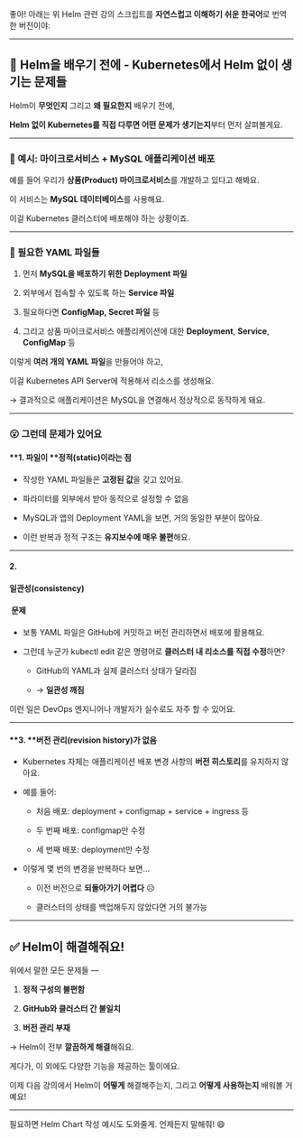 좋아! 아래는 위 Helm 관련 강의 스크립트를 **자연스럽고 이해하기 쉬운 한국어**로 번역한 버전이야:

---

## **🚢 Helm을 배우기 전에 - Kubernetes에서 Helm 없이 생기는 문제들**

  

Helm이 **무엇인지** 그리고 **왜 필요한지** 배우기 전에,

**Helm 없이 Kubernetes를 직접 다루면 어떤 문제가 생기는지**부터 먼저 살펴볼게요.

---

### **🧱 예시: 마이크로서비스 + MySQL 애플리케이션 배포**

  

예를 들어 우리가 **상품(Product) 마이크로서비스**를 개발하고 있다고 해봐요.

이 서비스는 **MySQL 데이터베이스**를 사용해요.

이걸 Kubernetes 클러스터에 배포해야 하는 상황이죠.

---

### **🧾 필요한 YAML 파일들**

1. 먼저 **MySQL을 배포하기 위한 Deployment 파일**
    
2. 외부에서 접속할 수 있도록 하는 **Service 파일**
    
3. 필요하다면 **ConfigMap, Secret 파일** 등
    
4. 그리고 상품 마이크로서비스 애플리케이션에 대한 **Deployment**, **Service**, **ConfigMap** 등
    

  

이렇게 **여러 개의 YAML 파일**을 만들어야 하고,

이걸 Kubernetes API Server에 적용해서 리소스를 생성해요.

  

→ 결과적으로 애플리케이션은 MySQL을 연결해서 정상적으로 동작하게 돼요.

---

### **😮 그런데 문제가 있어요**

  

#### **1. 파일이 **정적(static)**이라는 점**

- 작성한 YAML 파일들은 **고정된 값**을 갖고 있어요.
    
- 파라미터를 외부에서 받아 동적으로 설정할 수 없음
    
- MySQL과 앱의 Deployment YAML을 보면, 거의 동일한 부분이 많아요.
    
- 이런 반복과 정적 구조는 **유지보수에 매우 불편**해요.
    

---

#### **2.** 

#### **일관성(consistency)**

####  **문제**

- 보통 YAML 파일은 GitHub에 커밋하고 버전 관리하면서 배포에 활용해요.
    
- 그런데 누군가 kubectl edit 같은 명령어로 **클러스터 내 리소스를 직접 수정**하면?
    
    - GitHub의 YAML과 실제 클러스터 상태가 달라짐
        
    - → **일관성 깨짐**
        
    

  

이런 일은 DevOps 엔지니어나 개발자가 실수로도 자주 할 수 있어요.

---

#### **3. **버전 관리(revision history)**가 없음**

- Kubernetes 자체는 애플리케이션 배포 변경 사항의 **버전 히스토리**를 유지하지 않아요.
    
- 예를 들어:
    
    - 처음 배포: deployment + configmap + service + ingress 등
        
    - 두 번째 배포: configmap만 수정
        
    - 세 번째 배포: deployment만 수정
        
    
- 이렇게 몇 번의 변경을 반복하다 보면…
    
    - 이전 버전으로 **되돌아가기 어렵다** 😥
        
    - 클러스터의 상태를 백업해두지 않았다면 거의 불가능
        
    

---

## **✅ Helm이 해결해줘요!**

  

위에서 말한 모든 문제들 —

1. **정적 구성의 불편함**
    
2. **GitHub와 클러스터 간 불일치**
    
3. **버전 관리 부재**
    

  

→ Helm이 전부 **깔끔하게 해결**해줘요.

  

게다가, 이 외에도 다양한 기능을 제공하는 툴이에요.

이제 다음 강의에서 Helm이 **어떻게** 해결해주는지, 그리고 **어떻게 사용하는지** 배워볼 거예요!

---

필요하면 Helm Chart 작성 예시도 도와줄게. 언제든지 말해줘! 😄